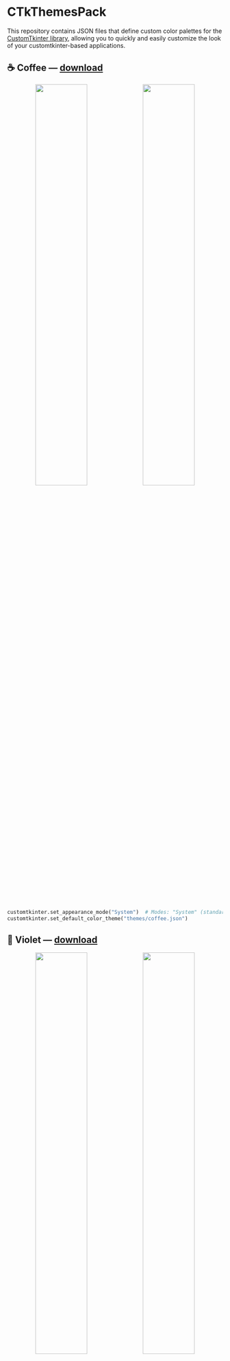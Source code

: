 CTkThemesPack
=======================================================================================================================================


This repository contains JSON files that define custom color palettes for the [CustomTkinter library](https://github.com/TomSchimansky/CustomTkinter), allowing you to quickly and easily customize the look of your customtkinter-based applications.


☕️ Coffee — [download](https://github.com/a13xe/CTkThemesPack/releases/download/v1.0.1/coffee.json)
---------------------------------------------------------------------------------------------------------------------------------------

<div align="center">
<img width=49% src="https://github.com/a13xe/CTkThemesPack/blob/main/images/coffee-dark.png?raw=true"/> 
<img width=49% src="https://github.com/a13xe/CTkThemesPack/blob/main/images/coffee-light.png?raw=true"/> 
</div>

```python
customtkinter.set_appearance_mode("System")  # Modes: "System" (standard), "Dark", "Light"
customtkinter.set_default_color_theme("themes/coffee.json")
```

🍇 Violet — [download](https://github.com/a13xe/CTkThemesPack/releases/download/v1.0.1/violet.json)
---------------------------------------------------------------------------------------------------------------------------------------

<div align="center">
<img width=49% src="https://github.com/a13xe/CTkThemesPack/blob/main/images/violet-dark.png?raw=true"/> 
<img width=49% src="https://github.com/a13xe/CTkThemesPack/blob/main/images/violet-light.png?raw=true"/> 
</div>

```python
customtkinter.set_appearance_mode("System")  # Modes: "System" (standard), "Dark", "Light"
customtkinter.set_default_color_theme("themes/coffee.json")
```

🔩 Metal — [download](https://github.com/a13xe/CTkThemesPack/releases/download/v1.0.1/metal.json)
---------------------------------------------------------------------------------------------------------------------------------------

<div align="center">
<img width=49% src="https://github.com/a13xe/CTkThemesPack/blob/main/images/metal-dark.png?raw=true"/> 
<img width=49% src="https://github.com/a13xe/CTkThemesPack/blob/main/images/metal-light.png?raw=true"/> 
</div>

```python
customtkinter.set_appearance_mode("System")  # Modes: "System" (standard), "Dark", "Light"
customtkinter.set_default_color_theme("themes/coffee.json")
```

🚨 Red — [download](https://github.com/a13xe/CTkThemesPack/releases/download/v1.0.1/red.json)
---------------------------------------------------------------------------------------------------------------------------------------

<div align="center">
<img width=49% src="https://github.com/a13xe/CTkThemesPack/blob/main/images/red-dark.png?raw=true"/>
<img width=49% src="https://github.com/a13xe/CTkThemesPack/blob/main/images/red-light.png?raw=true"/> 
</div>

```python
customtkinter.set_appearance_mode("System")  # Modes: "System" (standard), "Dark", "Light"
customtkinter.set_default_color_theme("themes/red.json")
```

🍋 Yellow — [download](https://github.com/a13xe/CTkThemesPack/releases/download/v1.0.1/yellow.json)
---------------------------------------------------------------------------------------------------------------------------------------

<div align="center">
<img width=49% src="https://github.com/a13xe/CTkThemesPack/blob/main/images/yellow-dark.png?raw=true"/>
<img width=49% src="https://github.com/a13xe/CTkThemesPack/blob/main/images/yellow-light.png?raw=true"/> 
</div>

```python
customtkinter.set_appearance_mode("System")  # Modes: "System" (standard), "Dark", "Light"
customtkinter.set_default_color_theme("themes/yellow.json")
```

🌿 Marsh — [download](https://github.com/a13xe/CTkThemesPack/releases/download/v1.0.1/marsh.json)
---------------------------------------------------------------------------------------------------------------------------------------

<div align="center">
<img width=49% src="https://github.com/a13xe/CTkThemesPack/blob/main/images/marsh-dark.png?raw=true"/>
<img width=49% src="https://github.com/a13xe/CTkThemesPack/blob/main/images/marsh-light.png?raw=true"/> 
</div>

```python
customtkinter.set_appearance_mode("System")  # Modes: "System" (standard), "Dark", "Light"
customtkinter.set_default_color_theme("themes/marsh.json")
```

🌹 Rose — [download](https://github.com/a13xe/CTkThemesPack/releases/download/v1.0.1/rose.json)
---------------------------------------------------------------------------------------------------------------------------------------

<div align="center">
<img width=49% src="https://github.com/a13xe/CTkThemesPack/blob/main/images/rose-dark.png?raw=true"/>
<img width=49% src="https://github.com/a13xe/CTkThemesPack/blob/main/images/rose-light.png?raw=true"/> 
</div>

```python
customtkinter.set_appearance_mode("System")  # Modes: "System" (standard), "Dark", "Light"
customtkinter.set_default_color_theme("themes/rose.json")
```

🌷 Pink — [download](https://github.com/a13xe/CTkThemesPack/releases/download/v1.0.1/pink.json)
---------------------------------------------------------------------------------------------------------------------------------------

<div align="center">
<img width=49% src="https://github.com/a13xe/CTkThemesPack/blob/main/images/pink-dark.png?raw=true"/>
<img width=49% src="https://github.com/a13xe/CTkThemesPack/blob/main/images/pink-light.png?raw=true"/> 
</div>

```python
customtkinter.set_appearance_mode("System")  # Modes: "System" (standard), "Dark", "Light"
customtkinter.set_default_color_theme("themes/pink.json")
```

🥕 Carrot — [download](https://github.com/a13xe/CTkThemesPack/releases/download/v1.0.1/carrot.json)
---------------------------------------------------------------------------------------------------------------------------------------

<div align="center">
<img width=49% src="https://github.com/a13xe/CTkThemesPack/blob/main/images/carrot-dark.png?raw=true"/>
<img width=49% src="https://github.com/a13xe/CTkThemesPack/blob/main/images/carrot-light.png?raw=true"/> 
</div>

```python
customtkinter.set_appearance_mode("System")  # Modes: "System" (standard), "Dark", "Light"
customtkinter.set_default_color_theme("themes/carrot.json")
```

🌌 Sky — [download](https://github.com/a13xe/CTkThemesPack/releases/download/v1.0.1/sky.json)
---------------------------------------------------------------------------------------------------------------------------------------

<div align="center">
<img width=49% src="https://github.com/a13xe/CTkThemesPack/blob/main/images/sky-dark.png?raw=true"/>
<img width=49% src="https://github.com/a13xe/CTkThemesPack/blob/main/images/sky-light.png?raw=true"/> 
</div>
